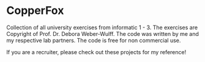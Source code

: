 # CopperFox
Collection of all university exercises from informatic 1 - 3. The exercises are Copyright of Prof. Dr. Debora Weber-Wulff. The code was written by me and my respective lab partners. The code is free for non commercial use.

If you are a recruiter, please check out these projects for my reference!
